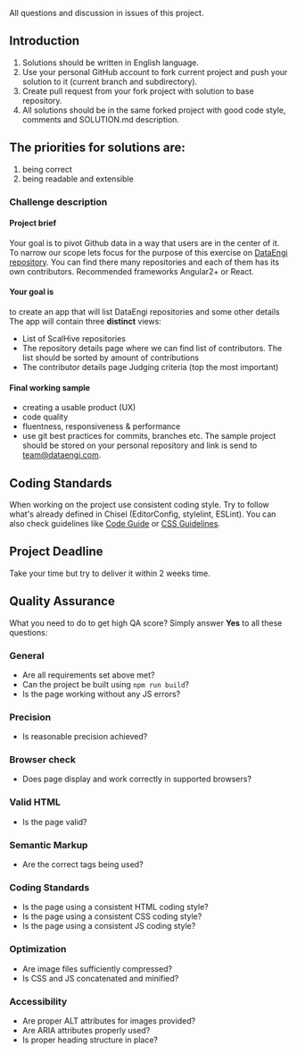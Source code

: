All questions and discussion in issues of this project.


## Introduction

1. Solutions should be written in English language.
2. Use your personal GitHub account to fork current project and push
your solution to it (current branch and subdirectory).
3. Create pull request from your fork project with solution to base
repository.
4. All solutions should be in the same forked project with good code
style, comments and SOLUTION.md description.



## The priorities for solutions are:
  1) being correct
  2) being readable and extensible



### Challenge description

#### Project brief
Your goal is to pivot Github data in a way that users are in the
center of it. To narrow our scope lets focus for the purpose of this
exercise on [DataEngi repository](https://github.com/dataengi). You
can find there many repositories and each of them has its own
contributors. Recommended frameworks Angular2+ or React.

#### Your goal is
to create an app that will list DataEngi repositories
and some other details The app will contain three __distinct__ views:
- List of ScalHive repositories
- The repository details page where we can find list of contributors.
The list should be sorted by amount of contributions
- The contributor details page Judging criteria (top the most important)

#### Final working sample
- creating a usable product (UX)
- code quality
- fluentness, responsiveness & performance
- use git best practices for commits, branches etc.
The sample project should be stored on your personal repository and
link is send to team@dataengi.com.



## Coding Standards
When working on the project use consistent coding style. Try to
follow what's already defined in Chisel (EditorConfig, stylelint,
ESLint). You can also check guidelines like
[Code Guide](http://codeguide.co/) or
[CSS Guidelines](http://cssguidelin.es/).

## Project Deadline
Take your time but try to deliver it within 2 weeks time.


## Quality Assurance

What you need to do to get high QA score? Simply answer **Yes**
to all these questions:

### General

- Are all requirements set above met?
- Can the project be built using `npm run build`?
- Is the page working without any JS errors?

### Precision

- Is reasonable precision achieved?

### Browser check

- Does page display and work correctly in supported browsers?

### Valid HTML

- Is the page valid?

### Semantic Markup

- Are the correct tags being used?

### Coding Standards

- Is the page using a consistent HTML coding style?
- Is the page using a consistent CSS coding style?
- Is the page using a consistent JS coding style?

### Optimization

- Are image files sufficiently compressed?
- Is CSS and JS concatenated and minified?

### Accessibility

- Are proper ALT attributes for images provided?
- Are ARIA attributes properly used?
- Is proper heading structure in place?
